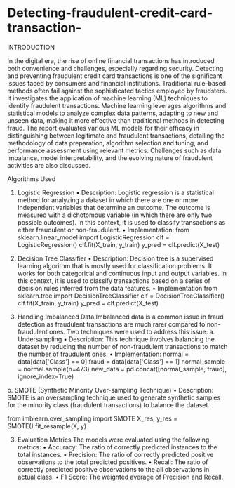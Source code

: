 # Detecting-fraudulent-credit-card-transaction-
INTRODUCTION

In the digital era, the rise of online financial transactions has introduced both convenience and challenges, especially regarding security. Detecting and preventing fraudulent credit card transactions is one of the significant issues faced by consumers and financial institutions. Traditional rule-based methods often fail against the sophisticated tactics employed by fraudsters.
It investigates the application of machine learning (ML) techniques to identify fraudulent transactions. Machine learning leverages algorithms and statistical models to analyze complex data patterns, adapting to new and unseen data, making it more effective than traditional methods in detecting fraud. The report evaluates various ML models for their efficacy in distinguishing between legitimate and fraudulent transactions, detailing the methodology of data preparation, algorithm selection and tuning, and performance assessment using relevant metrics. Challenges such as data imbalance, model interpretability, and the evolving nature of fraudulent activities are also discussed.

Algorithms Used
1.	Logistic Regression
•	Description: Logistic regression is a statistical method for analyzing a dataset in which there are one or more independent variables that determine an outcome. The outcome is measured with a dichotomous variable (in which there are only two possible outcomes). In this context, it is used to classify transactions as either fraudulent or non-fraudulent.
•	Implementation:
from sklearn.linear_model import LogisticRegression
clf = LogisticRegression()
clf.fit(X_train, y_train)
y_pred = clf.predict(X_test)

2.	Decision Tree Classifier
•	Description: Decision tree is a supervised learning algorithm that is mostly used for classification problems. It works for both categorical and continuous input and output variables. In this context, it is used to classify transactions based on a series of decision rules inferred from the data features.
•	Implementation
from sklearn.tree import DecisionTreeClassifier
clf = DecisionTreeClassifier()
clf.fit(X_train, y_train)
y_pred = clf.predict(X_test)

3.	Handling Imbalanced Data
Imbalanced data is a common issue in fraud detection as fraudulent transactions are much rarer compared to non-fraudulent ones. Two techniques were used to address this issue:
a.	Undersampling
•	Description: This technique involves balancing the dataset by reducing the number of non-fraudulent transactions to match the number of fraudulent ones.
•	Implementation:
normal = data[data['Class'] == 0]
fraud = data[data['Class'] == 1]
normal_sample = normal.sample(n=473)
new_data = pd.concat([normal_sample, fraud], ignore_index=True)

b.	SMOTE (Synthetic Minority Over-sampling Technique)
•	Description: SMOTE is an oversampling technique used to generate synthetic samples for the minority class (fraudulent transactions) to balance the dataset.

from imblearn.over_sampling import SMOTE
X_res, y_res = SMOTE().fit_resample(X, y)

3.	Evaluation Metrics
The models were evaluated using the following metrics:
•	Accuracy: The ratio of correctly predicted instances to the total instances.
•	Precision: The ratio of correctly predicted positive observations to the total predicted positives.
•	Recall: The ratio of correctly predicted positive observations to the all observations in actual class.
•	F1 Score: The weighted average of Precision and Recall.



